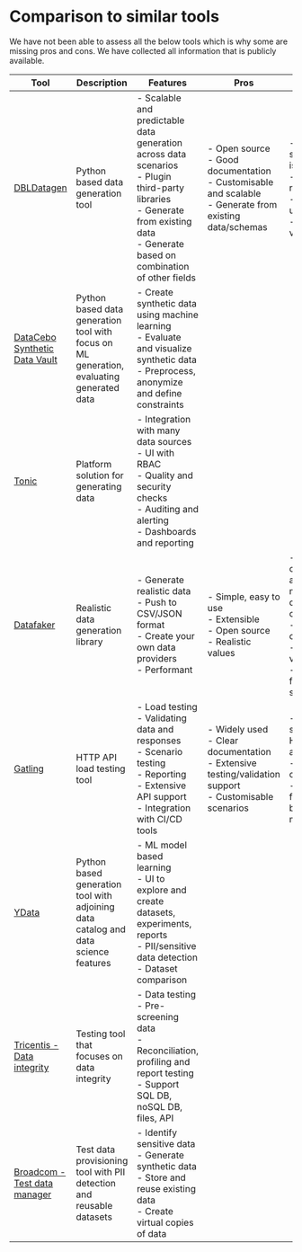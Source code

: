 # Comparison to similar tools

We have not been able to assess all the below tools which is why some are missing pros and cons. We have collected all
information that is publicly available.

| Tool                                                                                                            | Description                                                                              | Features                                                                                                                                                                               | Pros                                                                                                          | Cons                                                                                                                        |
|-----------------------------------------------------------------------------------------------------------------|------------------------------------------------------------------------------------------|----------------------------------------------------------------------------------------------------------------------------------------------------------------------------------------|---------------------------------------------------------------------------------------------------------------|-----------------------------------------------------------------------------------------------------------------------------|
| [DBLDatagen](https://github.com/databrickslabs/dbldatagen)                                                      | Python based data generation tool                                                        | - Scalable and predictable data generation across data scenarios<br>- Plugin third-party libraries<br>- Generate from existing data<br>- Generate based on combination of other fields | - Open source<br>- Good documentation<br>- Customisable and scalable<br>- Generate from existing data/schemas | - Limited support if issues<br>- Code required<br>- No clean up<br>- No validation                                          |
| [DataCebo Synthetic Data Vault](https://docs.sdv.dev/sdv/)                                                      | Python based data generation tool with focus on ML generation, evaluating generated data | - Create synthetic data using machine learning<br>- Evaluate and visualize synthetic data<br>- Preprocess, anonymize and define constraints                                            |                                                                                                               |                                                                                                                             |
| [Tonic](https://www.tonic.ai/)                                                                                  | Platform solution for generating data                                                    | - Integration with many data sources<br>- UI with RBAC<br>- Quality and security checks<br>- Auditing and alerting<br>- Dashboards and reporting                                       |                                                                                                               |                                                                                                                             |
| [Datafaker](https://www.datafaker.net/documentation/getting-started/)                                           | Realistic data generation library                                                        | - Generate realistic data<br>- Push to CSV/JSON format<br>- Create your own data providers<br>- Performant                                                                             | - Simple, easy to use<br>- Extensible<br>- Open source<br>- Realistic values                                  | - Have to code for and manage data source connections<br>- No data clean up<br>- No validation<br>- No foreign keys support |
| [Gatling](https://gatling.io/)                                                                                  | HTTP API load testing tool                                                               | - Load testing<br>- Validating data and responses<br>- Scenario testing<br>- Reporting<br>- Extensive API support<br>- Integration with CI/CD tools                                    | - Widely used<br>- Clear documentation<br>- Extensive testing/validation support<br>- Customisable scenarios  | - Only supports HTTP, JMS and JDBC<br>- No data clean up<br>- Data feeders not based off metadata                           |
| [YData](https://ydata.ai/)                                                                                      | Python based generation tool with adjoining data catalog and data science features       | - ML model based learning<br>- UI to explore and create datasets, experiments, reports<br>- PII/sensitive data detection<br>- Dataset comparison                                       |                                                                                                               |                                                                                                                             |
| [Tricentis - Data integrity](https://www.tricentis.com/products/data-integrity)                                 | Testing tool that focuses on data integrity                                              | - Data testing<br>- Pre-screening data<br>- Reconciliation, profiling and report testing<br>- Support SQL DB, noSQL DB, files, API                                                     |                                                                                                               |                                                                                                                             |
| [Broadcom - Test data manager](https://www.broadcom.com/products/software/continuous-testing/test-data-manager) | Test data provisioning tool with PII detection and reusable datasets                     | - Identify sensitive data<br>- Generate synthetic data<br>- Store and reuse existing data<br>- Create virtual copies of data                                                           |                                                                                                               |                                                                                                                             |
